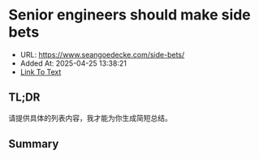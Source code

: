 # Senior engineers should make side bets
- URL: https://www.seangoedecke.com/side-bets/
- Added At: 2025-04-25 13:38:21
- [Link To Text](2025-04-25-senior-engineers-should-make-side-bets_raw.md)

## TL;DR


</think>

请提供具体的列表内容，我才能为你生成简短总结。

## Summary


